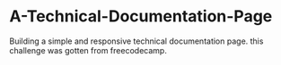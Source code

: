 # A-Technical-Documentation-Page
Building a simple and responsive technical documentation page. this challenge was gotten from freecodecamp.
